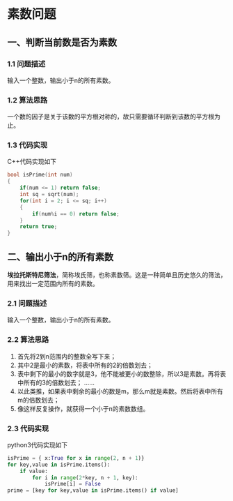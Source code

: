 # 素数问题

## 一、判断当前数是否为素数

### 1.1 问题描述

输入一个整数，输出小于n的所有素数。

### 1.2 算法思路

一个数的因子是关于该数的平方根对称的，故只需要循环判断到该数的平方根为止。

### 1.3 代码实现

C++代码实现如下

```c++
bool isPrime(int num)
{
    if(num <= 1) return false;
    int sq = sqrt(num);
    for(int i = 2; i <= sq; i++)
    {
        if(num%i == 0) return false;
    }
    return true;
}
```

## 二、输出小于n的所有素数

**埃拉托斯特尼筛法**，简称埃氏筛，也称素数筛。这是一种简单且历史悠久的筛法，用来找出一定范围内所有的素数。

### 2.1 问题描述

输入一个整数，输出小于n的所有素数。

### 2.2 算法思路

1. 首先将2到n范围内的整数全写下来；
2. 其中2是最小的素数，将表中所有的2的倍数划去；
3. 表中剩下的最小的数字就是3，他不能被更小的数整除，所以3是素数。再将表中所有的3的倍数划去；
    ......
4. 以此类推，如果表中剩余的最小的数是m，那么m就是素数。然后将表中所有m的倍数划去；
5. 像这样反复操作，就获得一个小于n的素数数组。

### 2.3 代码实现

python3代码实现如下

```python 
isPrime = { x:True for x in range(2, n + 1)}
for key,value in isPrime.items():
    if value:
        for i in range(2*key, n + 1, key):
            isPrime[i] = False
prime = [key for key,value in isPrime.items() if value]
```